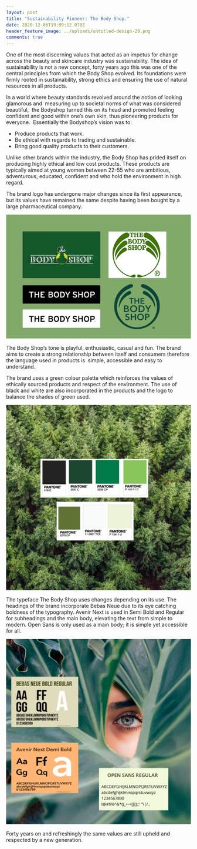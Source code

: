 ```yaml
---
layout: post
title: "Sustainability Pioneer: The Body Shop."
date: 2020-12-06T19:09:12.070Z
header_feature_image: ../uploads/untitled-design-20.png
comments: true
---
```

One of the most discerning values that acted as an impetus for change across the beauty and skincare industry was sustainability. The idea of sustainability is not a new concept, forty years ago this was one of the central principles from which the Body Shop evolved. Its foundations were firmly rooted in sustainability, strong ethics and ensuring the use of natural resources in all products. 

In a world where beauty standards revolved around the notion of looking glamorous and  measuring up to societal norms of what was considered beautiful,  the Bodyshop turned this on its head and promoted feeling confident and good within one’s own skin, thus pioneering products for everyone.  Essentially the Bodyshop’s vision was to:

* Produce products that work.
* Be ethical with regards to trading and sustainable. 
* Bring good quality products to their customers.

Unlike other brands within the industry, the Body Shop has prided itself on producing highly ethical and low cost products. These products are typically aimed at young women between 22-55 who are ambitious, adventurous, educated, confident and who hold the environment in high regard.

The brand logo has undergone major changes since its first appearance, but its values have remained the same despite having been bought by a large pharmaceutical company.

![](../uploads/open-sans-2.png)

The Body Shop’s tone is playful, enthusiastic, casual and fun. The brand aims to create a strong relationship between itself and consumers therefore the language used in products is  simple, accessible and easy to understand. 

The brand uses a green colour palette which reinforces the values of ethically sourced products and respect of the environment. The use of black and white are also incorporated in the products and the logo to balance the shades of green used.

![](../uploads/untitled-design-18.png)

The typeface The Body Shop uses changes depending on its use. The headings of the brand incorporate Bebas Neue due to its eye catching boldness of the typography. Avenir Next is used in Semi Bold and Regular for subheadings and the main body, elevating the text from simple to modern. Open Sans is only used as a main body; it is simple yet accessible for all.

![](../uploads/open-sans.png)

Forty years on and refreshingly the same values are still upheld and respected by a new generation.